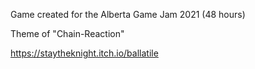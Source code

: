 Game created for the Alberta Game Jam 2021 (48 hours)

Theme of "Chain-Reaction" 

https://staytheknight.itch.io/ballatile
